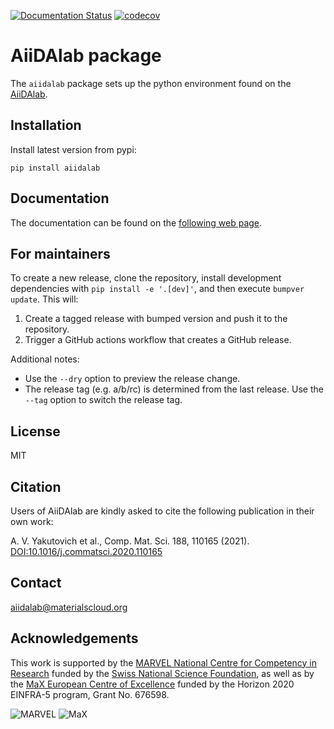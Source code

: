 [![Documentation Status](https://readthedocs.org/projects/aiidalab/badge/)](https://aiidalab.readthedocs.io/)
[![codecov](https://codecov.io/gh/aiidalab/aiidalab/branch/main/graph/badge.svg)](https://codecov.io/gh/aiidalab/aiidalab)
# AiiDAlab package

The `aiidalab` package sets up the python environment found on the
[AiiDAlab](https://aiidalab.materialscloud.org).


## Installation

Install latest version from pypi:
```
pip install aiidalab
```

## Documentation
The documentation can be found on the [following web page](https://aiidalab.readthedocs.io).

## For maintainers

To create a new release, clone the repository, install development dependencies with `pip install -e '.[dev]'`, and then execute `bumpver update`.
This will:

  1. Create a tagged release with bumped version and push it to the repository.
  2. Trigger a GitHub actions workflow that creates a GitHub release.

Additional notes:

  - Use the `--dry` option to preview the release change.
  - The release tag (e.g. a/b/rc) is determined from the last release.
    Use the `--tag` option to switch the release tag.

## License

MIT

## Citation

Users of AiiDAlab are kindly asked to cite the following publication in their own work:

A. V. Yakutovich et al., Comp. Mat. Sci. 188, 110165 (2021).
[DOI:10.1016/j.commatsci.2020.110165](https://doi.org/10.1016/j.commatsci.2020.110165)

## Contact

aiidalab@materialscloud.org

## Acknowledgements

This work is supported by the [MARVEL National Centre for Competency in Research](<http://nccr-marvel.ch>)
funded by the [Swiss National Science Foundation](<http://www.snf.ch/en>), as well as by the [MaX
European Centre of Excellence](<http://www.max-centre.eu/>) funded by the Horizon 2020 EINFRA-5 program,
Grant No. 676598.

![MARVEL](miscellaneous/logos/MARVEL.png)
![MaX](miscellaneous/logos/MaX.png)
